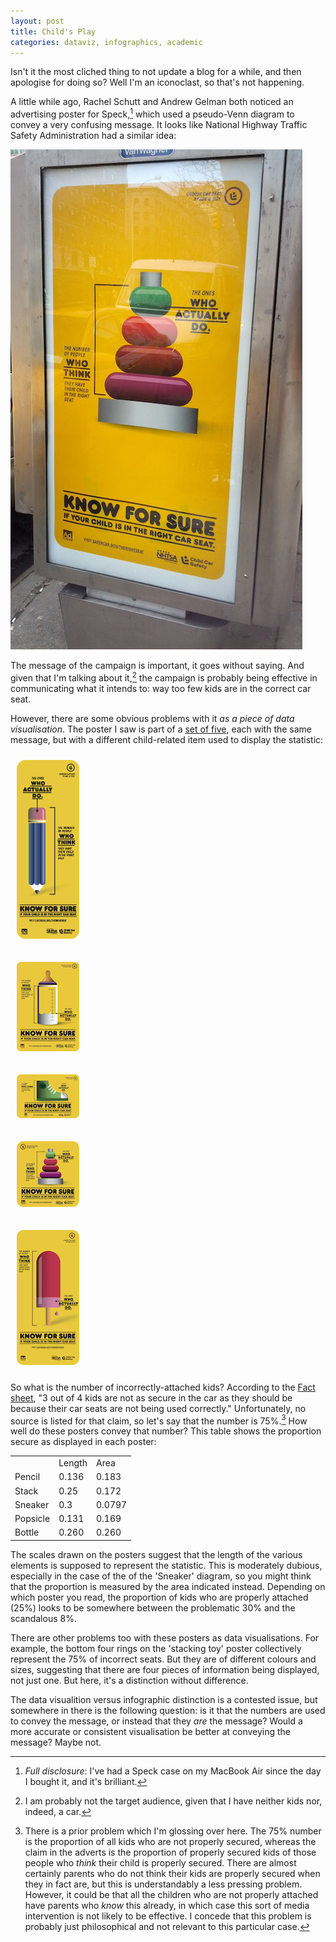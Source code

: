 ```yaml
---
layout: post
title: Child's Play
categories: dataviz, infographics, academic
---
```


Isn't it the most cliched thing to not update a blog for a while, and then apologise for doing so? Well I'm an iconoclast, so that's not happening.

A little while ago, Rachel Schutt and Andrew Gelman both noticed an advertising poster for Speck,[^1] which used a pseudo-Venn diagram to convey a very confusing message. It looks like National Highway Traffic Safety Administration had a similar idea:


![An NHSTA Child Car Safety advertising poster, showing a Towers of Hanoi-like child's toy, annotated with statistical description](/images/car_seat_poster.jpg)


The message of the campaign is important, it goes without saying. And given that I'm talking about it,[^2] the campaign is probably being effective in communicating what it intends to: way too few kids are in the correct car seat.

However, there are some obvious problems with it *as a piece of data visualisation*. The poster I saw is part of a [set of five](http://www.safercar.gov/parents/TRS/toolkit.htm), each with the same message, but with a different child-related item used to display the statistic:

<a href="http://www.safercar.gov/parents/TRS/pencil.pdf"><img alt="NHTSA car seat pencil poster" src="/images/nhtsa_pencil.png" style="width:100px; padding:10px" /></a>

<a href="http://www.safercar.gov/parents/TRS/Bottle.pdf"><img alt="NHTSA car seat bottle poster" src="/images/nhtsa_bottle.png" style="width:100px; padding:10px" /></a>

<a href="http://www.safercar.gov/parents/TRS/sneaker.pdf" style="display:inline-block"><img alt="NHTSA car seat sneaker poster" src="/images/nhtsa_sneaker.png" style="width:100px; padding:10px" /></a>

<a href="http://www.safercar.gov/parents/TRS/stackingtoy.pdf" style="display:inline-block"><img alt="NHTSA car seat stacking toy poster" src="/images/nhtsa_stackingtoy.png" style="width:100px; padding:10px" /></a>

<a href="http://icsw.nhtsa.gov/safercar/parents/TRS/popsicle.pdf" style="display:inline-block"><img alt="NHTSA car seat popsicle poster" src="/images/nhtsa_popsicle.png" style="width:100px; padding:10px" /></a>

So what is the number of incorrectly-attached kids? According to the [Fact sheet](http://www.safercar.gov/parents/TRS/8651b_CPSFactSheet_04-04-12_v1-tag.pdf), "3 out of 4 kids are not as secure in the car as they should be because their car seats are not being used correctly." Unfortunately, no source is listed for that claim, so let's say that the number is 75%.[^3] How well do these posters convey that number? This table shows the proportion secure as displayed in each poster:
	
<table>
	<tr>
	<td></td><td>Length</td><td>Area</td>
	</tr>
	<tr>
	<td>Pencil</td><td>0.136</td><td>0.183</td>
	</tr>
	<tr>
	<td>Stack</td><td>0.25</td><td>0.172</td>
	</tr>
	<tr>
	<td>Sneaker</td><td>0.3</td><td>0.0797</td>
	</tr>
	<tr>
	<td>Popsicle</td><td>0.131</td><td>0.169</td>
	</tr>
	<tr>
	<td>Bottle</td><td>0.260</td><td>0.260</td>
	</tr>
</table>

The scales drawn on the posters suggest that the length of the various elements is supposed to represent the statistic. This is moderately dubious, especially in the case of the of the 'Sneaker' diagram, so you might think that the proportion is measured by the area indicated instead. Depending on which poster you read, the proportion of kids who are properly attached (25%) looks to be somewhere between the problematic 30% and the scandalous 8%.

There are other problems too with these posters as data visualisations. For example, the bottom four rings on the 'stacking toy' poster collectively represent the 75% of incorrect seats. But they are of different colours and sizes, suggesting that there are four pieces of information being displayed, not just one. But here, it's a distinction without difference.


The data visualition versus infographic distinction is a contested issue, but somewhere in there is the following question: is it that the numbers are used to convey the message, or instead that they *are* the message? Would a more accurate or consistent visualisation be better at conveying the message? Maybe not.


[^1]: *Full disclosure*: I've had a Speck case on my MacBook Air since the day I bought it, and it's brilliant.
[^2]: I am probably not the target audience, given that I have neither kids nor, indeed, a car.
[^3]: There is a prior problem which I'm glossing over here. The 75% number is the proportion of all kids who are not properly secured, whereas the claim in the adverts is the proportion of properly secured kids of those people who *think* their child is properly secured. There are almost certainly parents who do not think their kids are properly secured when they in fact are, but this is understandably a less pressing problem. However, it could be that all the children who are not properly attached have parents who *know* this already, in which case this sort of media intervention is not likely to be effective. I concede that this problem is probably just philosophical and not relevant to this particular case.

